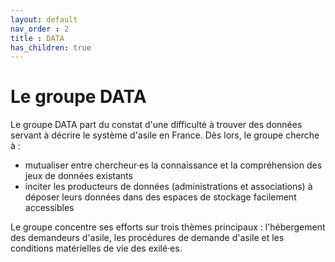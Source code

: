 ```yaml
---
layout: default
nav_order : 2
title : DATA 
has_children: true
--- 
```


# Le groupe DATA 

Le groupe DATA part du constat d'une difficulté  à trouver des données servant à décrire le système d'asile en France. Dès lors, le groupe cherche à :
- mutualiser entre chercheur·es la connaissance et la compréhension des jeux de données existants
- inciter les producteurs de données (administrations et associations) à déposer leurs données dans des espaces de stockage facilement accessibles

Le groupe concentre ses efforts sur trois thèmes principaux : l'hébergement des demandeurs d'asile, les procédures de demande d'asile et les conditions matérielles de vie des exilé·es. 

